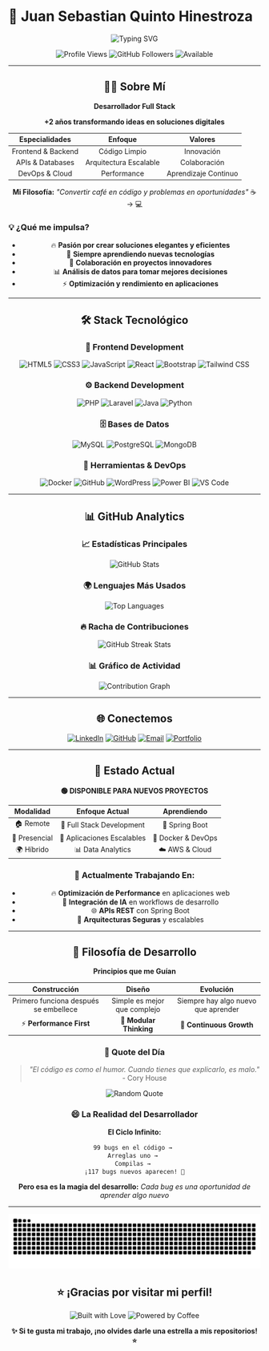 # 🚀 Juan Sebastian Quinto Hinestroza

<div align="center">

![Typing SVG](https://readme-typing-svg.herokuapp.com?font=Fira+Code&size=30&duration=3000&pause=1000&color=00D4FF&center=true&vCenter=true&width=600&lines=Desarrollador+Full+Stack;Creando+soluciones+innovadoras;Transformando+ideas+en+realidad;Apasionado+por+la+tecnología)

![Profile Views](https://komarev.com/ghpvc/?username=0xjuans&label=Visitas+al+perfil&color=0e75b6&style=flat)
![GitHub Followers](https://img.shields.io/github/followers/0xjuans?label=Seguidores&style=social)
![Available](https://img.shields.io/badge/Disponible-Para%20proyectos-brightgreen)

</div>

---

<div align="center">

## 👨‍💻 Sobre Mí

**Desarrollador Full Stack**

**+2 años transformando ideas en soluciones digitales**

| Especialidades | Enfoque | Valores |
|:---:|:---:|:---:|
| Frontend & Backend | Código Limpio | Innovación |
| APIs & Databases | Arquitectura Escalable | Colaboración |
| DevOps & Cloud | Performance | Aprendizaje Continuo |

**Mi Filosofía:** *"Convertir café en código y problemas en oportunidades"* ☕️ → 💻

</div>

### 💡 ¿Qué me impulsa?

<div align="center">

- 🔥 **Pasión por crear soluciones elegantes y eficientes**
- 🌱 **Siempre aprendiendo nuevas tecnologías**
- 🤝 **Colaboración en proyectos innovadores**
- 📊 **Análisis de datos para tomar mejores decisiones**
- ⚡ **Optimización y rendimiento en aplicaciones**

</div>

---

<div align="center">

## 🛠️ Stack Tecnológico

### 🎨 Frontend Development

![HTML5](https://img.shields.io/badge/HTML5-E34F26?style=for-the-badge&logo=html5&logoColor=white)
![CSS3](https://img.shields.io/badge/CSS3-1572B6?style=for-the-badge&logo=css3&logoColor=white)
![JavaScript](https://img.shields.io/badge/JavaScript-F7DF1E?style=for-the-badge&logo=javascript&logoColor=black)
![React](https://img.shields.io/badge/React-20232A?style=for-the-badge&logo=react&logoColor=61DAFB)
![Bootstrap](https://img.shields.io/badge/Bootstrap-563D7C?style=for-the-badge&logo=bootstrap&logoColor=white)
![Tailwind CSS](https://img.shields.io/badge/Tailwind_CSS-38B2AC?style=for-the-badge&logo=tailwind-css&logoColor=white)

### ⚙️ Backend Development

![PHP](https://img.shields.io/badge/PHP-777BB4?style=for-the-badge&logo=php&logoColor=white)
![Laravel](https://img.shields.io/badge/Laravel-FF2D20?style=for-the-badge&logo=laravel&logoColor=white)
![Java](https://img.shields.io/badge/Java-ED8B00?style=for-the-badge&logo=openjdk&logoColor=white)
![Python](https://img.shields.io/badge/Python-3776AB?style=for-the-badge&logo=python&logoColor=white)

### 🗄️ Bases de Datos

![MySQL](https://img.shields.io/badge/MySQL-00000F?style=for-the-badge&logo=mysql&logoColor=white)
![PostgreSQL](https://img.shields.io/badge/PostgreSQL-316192?style=for-the-badge&logo=postgresql&logoColor=white)
![MongoDB](https://img.shields.io/badge/MongoDB-4EA94B?style=for-the-badge&logo=mongodb&logoColor=white)

### 🔧 Herramientas & DevOps

![Docker](https://img.shields.io/badge/Docker-2496ED?style=for-the-badge&logo=docker&logoColor=white)
![GitHub](https://img.shields.io/badge/GitHub-100000?style=for-the-badge&logo=github&logoColor=white)
![WordPress](https://img.shields.io/badge/WordPress-21759B?style=for-the-badge&logo=wordpress&logoColor=white)
![Power BI](https://img.shields.io/badge/Power_BI-F2C811?style=for-the-badge&logo=powerbi&logoColor=black)
![VS Code](https://img.shields.io/badge/Visual_Studio_Code-0078D4?style=for-the-badge&logo=visual%20studio%20code&logoColor=white)

</div>

---

<div align="center">

## 📊 GitHub Analytics

### 📈 Estadísticas Principales

![GitHub Stats](https://github-readme-stats.vercel.app/api?username=0xjuans&show_icons=true&theme=tokyonight&include_all_commits=true&count_private=true)

### 🌍 Lenguajes Más Usados

![Top Languages](https://github-readme-stats.vercel.app/api/top-langs/?username=0xjuans&layout=compact&langs_count=8&theme=tokyonight)

### 🔥 Racha de Contribuciones

![GitHub Streak Stats](https://streak-stats.demolab.com/?user=0xjuans&theme=tokyonight)

### 📊 Gráfico de Actividad

![Contribution Graph](https://github-readme-activity-graph.vercel.app/graph?username=0xjuans&theme=tokyo-night&bg_color=1a1b27&color=70a5fd&line=bf91f3&point=38bdae&area=true&hide_border=true)

</div>

---

<div align="center">

## 🌐 Conectemos

[![LinkedIn](https://img.shields.io/badge/LinkedIn-0077B5?style=for-the-badge&logo=linkedin&logoColor=white)](https://linkedin.com/in/tu-perfil)
[![GitHub](https://img.shields.io/badge/GitHub-100000?style=for-the-badge&logo=github&logoColor=white)](https://github.com/0xjuans)
[![Email](https://img.shields.io/badge/Email-D14836?style=for-the-badge&logo=gmail&logoColor=white)](mailto:tu-email@gmail.com)
[![Portfolio](https://img.shields.io/badge/Portfolio-FF5722?style=for-the-badge&logo=google-chrome&logoColor=white)](https://tu-portfolio.com)

</div>

---

<div align="center">

## 🚀 Estado Actual

**🟢 DISPONIBLE PARA NUEVOS PROYECTOS**

| Modalidad | Enfoque Actual | Aprendiendo |
|:---:|:---:|:---:|
| 🏠 Remote | 🔄 Full Stack Development | 🍃 Spring Boot |
| 🏢 Presencial | 🚀 Aplicaciones Escalables | 🐳 Docker & DevOps |
| 🌍 Híbrido | 📊 Data Analytics | ☁️ AWS & Cloud |

### 🎨 Actualmente Trabajando En:

- 🔥 **Optimización de Performance** en aplicaciones web
- 🤖 **Integración de IA** en workflows de desarrollo  
- 🌐 **APIs REST** con Spring Boot
- 🔐 **Arquitecturas Seguras** y escalables

</div>

---

<div align="center">

## 💭 Filosofía de Desarrollo

**Principios que me Guían**

| Construcción | Diseño | Evolución |
|:---:|:---:|:---:|
| Primero funciona después se embellece | Simple es mejor que complejo | Siempre hay algo nuevo que aprender |
| ⚡ **Performance First** | 🧩 **Modular Thinking** | 🔄 **Continuous Growth** |

### 🌟 Quote del Día

> *"El código es como el humor. Cuando tienes que explicarlo, es malo."* - Cory House

![Random Quote](https://quotes-github-readme.vercel.app/api?type=horizontal&theme=tokyonight)

### 😄 La Realidad del Desarrollador

**El Ciclo Infinito:**
```
99 bugs en el código → 
Arreglas uno → 
Compilas → 
¡117 bugs nuevos aparecen! 🐛
```

**Pero esa es la magia del desarrollo:** *Cada bug es una oportunidad de aprender algo nuevo*

</div>

---

<div align="center">

![Snake Animation](https://raw.githubusercontent.com/platane/snk/output/github-contribution-grid-snake-dark.svg)

## ⭐ ¡Gracias por visitar mi perfil!

![Built with Love](https://forthebadge.com/images/badges/built-with-love.svg)
![Powered by Coffee](https://forthebadge.com/images/badges/powered-by-coffee.svg)

**✨ Si te gusta mi trabajo, ¡no olvides darle una estrella a mis repositorios! ⭐**

</div>